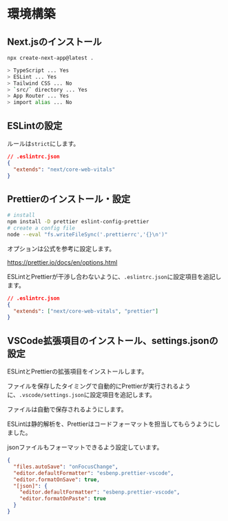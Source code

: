 # 環境構築

## Next.jsのインストール

```bash
npx create-next-app@latest .

> TypeScript ... Yes
> ESLint ... Yes
> Tailwind CSS ... No
> `src/` directory ... Yes
> App Router ... Yes
> import alias ... No
```

## ESLintの設定

ルールは`strict`にします。

```json
// .eslintrc.json
{
  "extends": "next/core-web-vitals"
}
```

## Prettierのインストール・設定

```bash
# install
npm install -D prettier eslint-config-prettier
# create a config file
node --eval "fs.writeFileSync('.prettierrc','{}\n')"
```

オプションは公式を参考に設定します。

<https://prettier.io/docs/en/options.html>

ESLintとPrettierが干渉し合わないように、`.eslintrc.json`に設定項目を追記します。

```json
// .eslintrc.json
{
  "extends": ["next/core-web-vitals", "prettier"]
}
```

## VSCode拡張項目のインストール、settings.jsonの設定

ESLintとPrettierの拡張項目をインストールします。

ファイルを保存したタイミングで自動的にPrettierが実行されるように、`.vscode/settings.json`に設定項目を追記します。

ファイルは自動で保存されるようにします。

ESLintは静的解析を、Prettierはコードフォーマットを担当してもらうようにしました。

jsonファイルもフォーマットできるよう設定しています。

```json
{
  "files.autoSave": "onFocusChange",
  "editor.defaultFormatter": "esbenp.prettier-vscode",
  "editor.formatOnSave": true,
  "[json]": {
    "editor.defaultFormatter": "esbenp.prettier-vscode",
    "editor.formatOnPaste": true
  }
}
```
